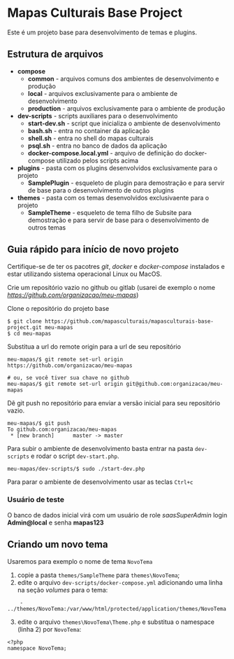# Mapas Culturais Base Project
Este é um projeto base para desenvolvimento de temas e plugins.

## Estrutura de arquivos
- **compose**
    - **common** - arquivos comuns dos ambientes de desenvolvimento e produção
    - **local** - arquivos exclusivamente para o ambiente de desenvolvimento
    - **production** - arquivos exclusivamente para o ambiente de produção
- **dev-scripts** - scripts auxiliares para o desenvolvimento
    - **start-dev.sh** - script que inicializa o ambiente de desenvolvimento
    - **bash.sh** - entra no container da aplicação
    - **shell.sh** - entra no shell do mapas culturais
    - **psql.sh** - entra no banco de dados da aplicação
    - **docker-compose.local.yml** - arquivo de definição do docker-compose utilizado pelos scripts acima
- **plugins** - pasta com os plugins desenvolvidos exclusivamente para o projeto
    - **SamplePlugin** - esqueleto de plugin para demostração e para servir de base para o desenvolvimento de outros plugins
- **themes** - pasta com os temas desenvolvidos exclusivaente para o projeto
    - **SampleTheme** - esqueleto de tema filho de Subsite para demostração e para servir de base para o desenvolvimento de outros temas

## Guia rápido para início de novo projeto
Certifique-se de ter os pacotres _git_, _docker_ e _docker-compose_ instalados e estar utilizando sistema operacional Linux ou MacOS. 

Crie um repositório vazio no github ou gitlab (usarei de exemplo o nome _https://github.com/organizacao/meu-mapas_)

Clone o repositório do projeto base
```
$ git clone https://github.com/mapasculturais/mapasculturais-base-project.git meu-mapas
$ cd meu-mapas
```

Substitua a url do remote origin para a url de seu repositório
```
meu-mapas/$ git remote set-url origin https://github.com/organizacao/meu-mapas

# ou, se você tiver sua chave no github
meu-mapas/$ git remote set-url origin git@github.com:organizacao/meu-mapas

```

Dê git push no repositório para enviar a versão inicial para seu repositório vazio.
```
meu-mapas/$ git push
To github.com:organizacao/meu-mapas
 * [new branch]      master -> master

```

Para subir o ambiente de desenvolvimento basta entrar na pasta `dev-scripts` e rodar o script `dev-start.php`.
```
meu-mapas/dev-scripts/$ sudo ./start-dev.php
```

Para parar o ambiente de desenvolvimento usar as teclas `Ctrl+c`

### Usuário de teste
O banco de dados inicial virá com um usuário de role _saasSuperAdmin_ login **Admin@local** e senha **mapas123**

## Criando um novo tema
Usaremos para exemplo o nome de tema `NovoTema`

1. copie a pasta `themes/SampleTheme` para `themes\NovoTema`;
2. edite o arquivo `dev-scripts/docker-compose.yml` adicionando uma linha na seção _volumes_ para o tema:
```
    - ../themes/NovoTema:/var/www/html/protected/application/themes/NovoTema
```
3. edite o arquivo `themes\NovoTema\Theme.php` e substitua o namespace (linha 2) por `NovoTema`:
```+PHP
<?php
namespace NovoTema;
```


